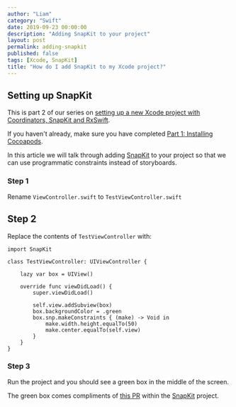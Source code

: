 ```yaml
---
author: "Liam"
category: "Swift"
date: 2019-09-23 00:00:00
description: "Adding SnapKit to your project"
layout: post
permalink: adding-snapkit
published: false
tags: [Xcode, SnapKit]
title: "How do I add SnapKit to my Xcode project?"
---
```


## Setting up SnapKit

This is part 2 of our series on [setting up a new Xcode project with Coordinators, SnapKit and RxSwift](2019-09-02-xcode-coordinators-snapkit-rxswift-intro).

If you haven't already, make sure you have completed [Part 1: Installing Cocoapods](2019-09-09-installing-cocoapods).

In this article we will talk through adding [SnapKit](https://github.com/SnapKit/SnapKit) to your project so that we can use programmatic constraints instead of storyboards.

### Step 1

Rename `ViewController.swift` to `TestViewController.swift`

## Step 2

Replace the contents of `TestViewController` with:

```
import SnapKit

class TestViewController: UIViewController {

    lazy var box = UIView()

    override func viewDidLoad() {
        super.viewDidLoad()

        self.view.addSubview(box)
        box.backgroundColor = .green
        box.snp.makeConstraints { (make) -> Void in
            make.width.height.equalTo(50)
            make.center.equalTo(self.view)
        }
    }
}
```

### Step 3

Run the project and you should see a green box in the middle of the screen.

The green box comes compliments of [this PR](https://github.com/SnapKit/SnapKit/pull/61) within the [SnapKit](https://github.com/SnapKit/SnapKit) project.

